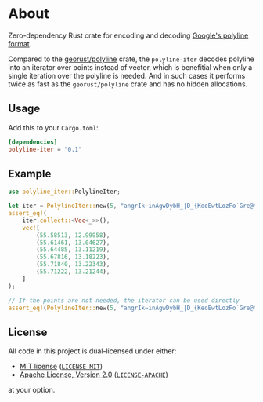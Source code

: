 # About

Zero-dependency Rust crate for encoding and decoding [Google's polyline format](https://developers.google.com/maps/documentation/utilities/polylinealgorithm).

Compared to the [georust/polyline](https://github.com/georust/polyline) crate, the `polyline-iter` decodes polyline into an iterator over points instead of vector, which is benefitial when only a single iteration over the polyline is needed. And in such cases it performs twice as fast as the `georust/polyline` crate and has no hidden allocations.

## Usage

Add this to your `Cargo.toml`:

```toml
[dependencies]
polyline-iter = "0.1"
```

## Example

```rust
use polyline_iter::PolylineIter;

let iter = PolylineIter::new(5, "angrIk~inAgwDybH_|D_{KeoEwtLozFo`Gre@tcA");
assert_eq!(
    iter.collect::<Vec<_>>(),
    vec![
        (55.58513, 12.99958),
        (55.61461, 13.04627),
        (55.64485, 13.11219),
        (55.67816, 13.18223),
        (55.71840, 13.22343),
        (55.71222, 13.21244),
    ]
);

// If the points are not needed, the iterator can be used directly
assert_eq!(PolylineIter::new(5, "angrIk~inAgwDybH_|D_{KeoEwtLozFo`Gre@tcA").count(), 6);
```

## License

All code in this project is dual-licensed under either:

- [MIT license](https://opensource.org/licenses/MIT) ([`LICENSE-MIT`](LICENSE-MIT))
- [Apache License, Version 2.0](https://www.apache.org/licenses/LICENSE-2.0) ([`LICENSE-APACHE`](LICENSE-APACHE))

at your option.
